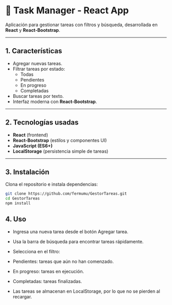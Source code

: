 # 📝 Task Manager - React App

Aplicación para gestionar tareas con filtros y búsqueda, desarrollada en **React** y **React-Bootstrap**.

---

##  1. Características

- Agregar nuevas tareas.
- Filtrar tareas por estado:  
  - Todas  
  - Pendientes  
  - En progreso  
  - Completadas  
- Buscar tareas por texto.
- Interfaz moderna con **React-Bootstrap**.

---

##  2. Tecnologías usadas

- **React** (frontend)
- **React-Bootstrap** (estilos y componentes UI)
- **JavaScript (ES6+)**
- **LocalStorage** (persistencia simple de tareas)

---

##  3. Instalación

Clona el repositorio e instala dependencias:

```bash
git clone https://github.com/fermumu/GestorTareas.git
cd GestorTareas
npm install

```

## 4. Uso


- Ingresa una nueva tarea desde el botón Agregar tarea.

- Usa la barra de búsqueda para encontrar tareas rápidamente.

- Selecciona en el filtro:

- Pendientes: tareas que aún no han comenzado.

- En progreso: tareas en ejecución.

- Completadas: tareas finalizadas.

- Las tareas se almacenan en LocalStorage, por lo que no se pierden al recargar.

